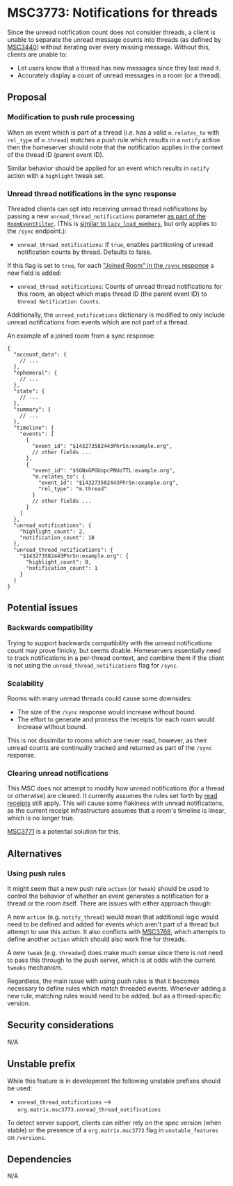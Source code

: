 # MSC3773: Notifications for threads

Since the unread notification count does not consider threads, a client is unable
to separate the unread message counts into threads (as defined by
[MSC3440](https://github.com/matrix-org/matrix-doc/pull/3440))
without iterating over every missing message. Without this, clients are unable to:

* Let users know that a thread has new messages since they last read it.
* Accurately display a count of unread messages in a room (or a thread).

## Proposal

### Modification to push rule processing

When an event which is part of a thread (i.e. has a valid `m.relates_to` with
`rel_type` of `m.thread`) matches a push rule which results in a `notify` action
then the homeserver should note that the notification applies in the context of
the thread ID (parent event ID).

Similar behavior should be applied for an event which results in `notify` action
with a `highlight` tweak set.

### Unread thread notifications in the sync response

Threaded clients can opt into receiving unread thread notifications by passing
a new `unread_thread_notifications` parameter
[as part of the `RoomEventFilter`](https://spec.matrix.org/v1.2/client-server-api/#filtering).
(This is [similar to `lazy_load_members`](https://spec.matrix.org/v1.2/client-server-api/#lazy-loading-room-members),
but only applies to the `/sync` endpoint.):

* `unread_thread_notifications`:  If `true`, enables partitioning of unread notification
  counts by thread. Defaults to false.

If this flag is set to `true`, for each ["Joined Room" in the `/sync` response](https://spec.matrix.org/latest/client-server-api/#get_matrixclientv3sync)
a new field is added:

* `unread_thread_notifications`: Counts of unread thread notifications for this
  room, an object which maps thread ID (the parent event ID) to
  `Unread Notification Counts`.

Additionally, the `unread_notifications` dictionary is modified to only include
unread notifications from events which are not part of a thread.

An example of a joined room from a sync response:

```json5
{
  "account_data": {
    // ...
  },
  "ephemeral": {
    // ...
  },
  "state": {
    // ...
  },
  "summary": {
    // ...
  },
  "timeline": {
    "events": [
      {
        "event_id": "$143273582443PhrSn:example.org",
        // other fields ...
      },
      {
        "event_id": "$SGNxGPGUopcPBUoTTL:example.org",
        "m.relates_to": {
          "event_id": "$143273582443PhrSn:example.org",
          "rel_type": "m.thread"
        }
        // other fields ...
      }
    ]
  },
  "unread_notifications": {
    "highlight_count": 2,
    "notification_count": 18
  },
  "unread_thread_notifications": {
    "$143273582443PhrSn:example.org": {
      "highlight_count": 0,
      "notification_count": 1
    }
  }
}
```

## Potential issues

### Backwards compatibility

Trying to support backwards compatibility with the unread notifications count may
prove finicky, but seems doable. Homeservers essentially need to track notifications
in a per-thread context, and combine them if the client is not using the
`unread_thread_notifications` flag for `/sync`.

### Scalability

Rooms with many unread threads could cause some downsides:

* The size of the `/sync` response would increase without bound.
* The effort to generate and process the receipts for each room would increase
  without bound.

This is not dissimilar to rooms which are never read, however, as their unread
counts are continually tracked and returned as part of the `/sync` response.

### Clearing unread notifications

This MSC does not attempt to modify how unread notifications (for a thread or
otherwise) are cleared. It currently assumes the rules set forth by
[read receipts](https://spec.matrix.org/latest/client-server-api/#receiving-notifications)
still apply. This will cause some flakiness with unread notifications, as the current
receipt infrastructure assumes that a room's timeline is linear, which is no
longer true.

[MSC3771](https://github.com/matrix-org/matrix-spec-proposals/pull/3771) is a
potential solution for this.

## Alternatives

### Using push rules

It might seem that a new push rule `action` (or `tweak`) should be used to control
the behavior of whether an event generates a notification for a thread or the
room itself. There are issues with either approach though:

A new `action` (e.g. `notify_thread`) would mean that additional logic would
need to be defined and added for events which aren't part of a thread but attempt
to use this action. It also conflicts with [MSC3768](https://github.com/matrix-org/matrix-spec-proposals/pull/3768),
which attempts to define another `action` which should also work fine for threads.

A new `tweak` (e.g. `threaded`) does make much sense since there is not need to
pass this through to the push server, which is at odds with the current `tweaks`
mechanism.

Regardless, the main issue with using push rules is that it becomes necessary to
define rules which match threaded events. Whenever adding a new rule, matching rules
would need to be added, but as a thread-specific version.

## Security considerations

N/A

## Unstable prefix

While this feature is in development the following unstable prefixes should be used:

* `unread_thread_notifications` --> `org.matrix.msc3773.unread_thread_notifications`

To detect server support, clients can either rely on the spec version (when stable)
or the presence of a `org.matrix.msc3773` flag in `unstable_features` on `/versions`.

## Dependencies

N/A
